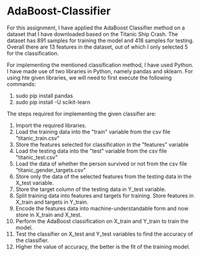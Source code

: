 # AdaBoost-Classifier

For this assignment, I have applied the AdaBoost Classifier method on a dataset that I have downloaded based on the Titanic Ship Crash. The dataset has 891 samples for training the model and 418 samples for testing. Overall there are 13 features in the dataset, out of which I only selected 5 for the classification.

For implementing the mentioned classification method, I have used Python. I have made use of two libraries in Python, namely pandas and sklearn. For using hte given libraries, we will need to first execute the following commands:

1. sudo pip install pandas 
2. sudo pip install -U scikit-learn

The steps required for implementing the given classifier are:

1. Import the required libraries.
2. Load the training data into the "train" variable from the csv file "titanic_train.csv"
3. Store the features selected for classification in the "features" variable
4. Load the testing data into the "test" variable from the csv file "titanic_test.csv"
5. Load the data of whether the person survived or not from the csv file "titanic_gender_targets.csv"
6. Store only the data of the selected features from the testing data in the X_test variable.
7. Store the target column of the testing data in Y_test variable.
8. Split training data into features and targets for training. Store features in X_train and targets in Y_train.
9. Encode the features data into machine-understandable form and now store in X_train and X_test.
10. Perform the AdaBoost classification on X_train and Y_train to train the model.
11. Test the classifier on X_test and Y_test variables to find the accuracy of the classifier.
12. Higher the value of accuracy, the better is the fit of the training model.
